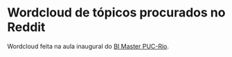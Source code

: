 # Wordcloud de tópicos procurados no Reddit

Wordcloud feita na aula inaugural do [BI Master PUC-Rio](https://cce.puc-rio.br/sitecce/website/website.dll/folder?nCurso=bi-master-(traco)-business-intelligence-master-(traco)-sistemas-inteligentes-de-apoio-a-decisao-em-negocios&nInst=cce).
